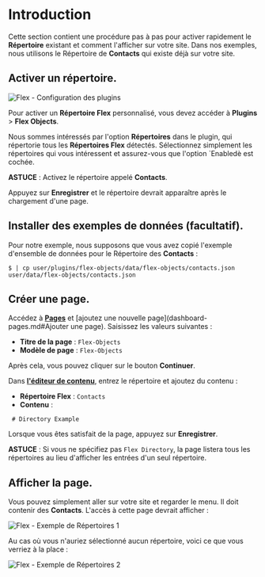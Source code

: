 <h1 class="rem">Introduction</h1>

Cette section contient une procédure pas à pas pour activer rapidement  le **Répertoire** existant et comment l'afficher sur votre site. Dans nos exemples, nous utilisons le Répertoire de **Contacts** qui existe déjà sur votre site.

<h2 id="Activer un répertoire">Activer un répertoire.
<a href="#Activer un répertoire" class="toc-anchor after"></a></h2> 

![Flex - Configuration des plugins](https://learn.getgrav.org/user/pages/08.advanced/01.flex/01.administration/01.introduction/flex-objects-options.png)

Pour activer un **Répertoire Flex** personnalisé, vous devez accéder à **Plugins** > **Flex Objects**.

Nous sommes intéressés par l'option **Répertoires** dans le plugin, qui répertorie tous les **Répertoires Flex** détectés. Sélectionnez simplement les répertoires qui vous intéressent et assurez-vous que l'option `Enabledè est cochée.

<div class="notice tip">
<strong>ASTUCE</strong> : Activez le répertoire appelé <strong>Contacts</strong>.
</div>

Appuyez sur **Enregistrer** et le répertoire devrait apparaître après le chargement d'une page.

<h2 id="Installer des exemples de données (facultatif)">Installer des exemples de données (facultatif).
<a href="#Installer des exemples de données (facultatif)" class="toc-anchor after"></a></h2> 

Pour notre exemple, nous supposons que vous avez copié l'exemple d'ensemble de données pour le Répertoire des **Contacts** :

```console
$ | cp user/plugins/flex-objects/data/flex-objects/contacts.json user/data/flex-objects/contacts.json
```

<h2 id="Créer une page">Créer une page.
<a href="#Créer une page" class="toc-anchor after"></a></h2> 

Accédez à [**Pages**](dashboard-pages.md) et [ajoutez une nouvelle page](dashboard-pages.md#Ajouter une page). Saisissez les valeurs suivantes :

* **Titre de la page** : `Flex-Objects`
* **Modèle de page** : `Flex-Objects`

Après cela, vous pouvez cliquer sur le bouton **Continuer**.

Dans [**l'éditeur de contenu**](avance-flex-editeur-contenus.md), entrez le répertoire et ajoutez du contenu :

* **Répertoire Flex** : `Contacts`
* **Contenu** :

```console
 # Directory Example
```

Lorsque vous êtes satisfait de la page, appuyez sur **Enregistrer**.

<div class="notice note">
<strong>ASTUCE</strong> : Si vous ne spécifiez pas <code>Flex Directory</code>, la page listera tous les répertoires au lieu d'afficher les entrées d'un seul répertoire.
</div>

<h2 id="Afficher la page">Afficher la page.
<a href="#Afficher la page" class="toc-anchor after"></a></h2> 

Vous pouvez simplement aller sur votre site et regarder le menu. Il doit contenir des **Contacts**. L'accès à cette page devrait afficher :

![Flex - Exemple de Répertoires 1](https://learn.getgrav.org/user/pages/08.advanced/01.flex/01.administration/01.introduction/flex-objects-site.png)

Au cas où vous n'auriez sélectionné aucun répertoire, voici ce que vous verriez à la place :

![Flex - Exemple de Répertoires 2](https://learn.getgrav.org/user/pages/08.advanced/01.flex/01.administration/01.introduction/flex-objects-directory.png)

